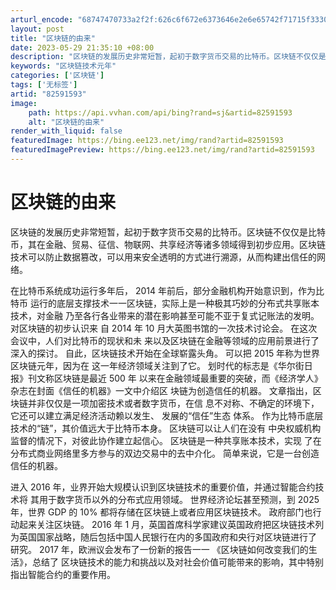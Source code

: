 ```yaml
---
arturl_encode: "68747470733a2f2f:626c6f672e6373646e2e6e65742f71715f3330353035363733:2f61727469636c652f64657461696c732f3832353931353933"
layout: post
title: "区块链的由来"
date: 2023-05-29 21:35:10 +08:00
description: "区块链的发展历史非常短暂，起初于数字货币交易的比特币。区块链不仅仅是比特币，其在金融、贸易、征信、物"
keywords: "区块链技术元年"
categories: ['区块链']
tags: ['无标签']
artid: "82591593"
image:
    path: https://api.vvhan.com/api/bing?rand=sj&artid=82591593
    alt: "区块链的由来"
render_with_liquid: false
featuredImage: https://bing.ee123.net/img/rand?artid=82591593
featuredImagePreview: https://bing.ee123.net/img/rand?artid=82591593
---
```


# 区块链的由来

区块链的发展历史非常短暂，起初于数字货币交易的比特币。区块链不仅仅是比特币，其在金融、贸易、征信、物联网、共享经济等诸多领域得到初步应用。区块链技术可以防止数据篡改，可以用来安全透明的方式进行溯源，从而构建出信任的网络。
  
在比特币系统成功运行多年后， 2014 年前后，部分金融机构开始意识到，作为比特币 运行的底层支撑技术一一区块链，实际上是一种极其巧妙的分布式共享账本技术，对金融 乃至各行各业带来的潜在影响甚至可能不亚于复式记账法的发明。 对区块链的初步认识来 自 2014 年 10 月大英图书馆的一次技术讨论会。 在这次会议中，人们对比特币的现状和未 来以及区块链在金融等领域的应用前景进行了深入的探讨。 自此，区块链技术开始在全球崭露头角。 可以把 2015 年称为世界区块链元年，因为在 这一年经济领域关注到了它。 划时代的标志是《华尔街日报》刊文称区块链是最近 500 年 以来在金融领域最重要的突破，而《经济学人》杂志在封面《信任的机器》一文中介绍区 块链为创造信任的机器。 文章指出，区块链并非仅仅是一项加密技术或者数字货币，在信 息不对称、不确定的环境下，它还可以建立满足经济活动赖以发生、 发展的“信任”生态 体系。 作为比特币底层技术的“链”，其价值远大于比特币本身。 区块链可以让人们在没有 中央权威机构监督的情况下，对彼此协作建立起信心。 区块链是一种共享账本技术，实现 了在分布式商业网络里多方参与的双边交易中的去中介化。 简单来说，它是一台创造信任的机器。
  
进入 2016 年，业界开始大规模认识到区块链技术的重要价值，并通过智能合约技术将 其用于数字货币以外的分布式应用领域。 世界经济论坛甚至预测，到 2025 年，世界 GDP 的 10% 都将存储在区块链上或者应用区块链技术。 政府部门也行动起来关注区块链。 2016 年 1 月，英国首席科学家建议英国政府把区块链技术列为英国国家战略，随后包括中国人民银行在内的多国政府和央行对区块链进行了 研究。 2017 年，欧洲议会发布了一份新的报告一一 《区块链如何改变我们的生活》，总结了 区块链技术的能力和挑战以及对社会价值可能带来的影响，其中特别指出智能合约的重要作用。